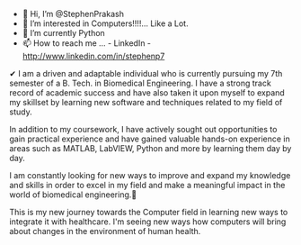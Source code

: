 - 👋 Hi, I’m @StephenPrakash
- 👀 I’m interested in Computers!!!!... Like a Lot.
- 🌱 I’m currently Python
- 📫 How to reach me ...
        - LinkedIn - http://www.linkedin.com/in/stephenp7
  
✔ I am a driven and adaptable individual who is currently pursuing my 7th semester of a B. Tech. in Biomedical Engineering.
I have a strong track record of academic success and have also taken it upon myself to expand my skillset 
by learning new software and techniques related to my field of study.

In addition to my coursework, I have actively sought out opportunities 
to gain practical experience and have gained valuable hands-on experience in areas such as 
MATLAB, LabVIEW, Python and more by learning them day by day. 

I am constantly looking for new ways to improve and expand my knowledge and skills 
in order to excel in my field and make a meaningful impact in the world of biomedical engineering.🎯

This is my new journey towards the Computer field in learning new ways to integrate it with healthcare.
I'm seeing new ways how computers will bring about changes in the environment of human health.
